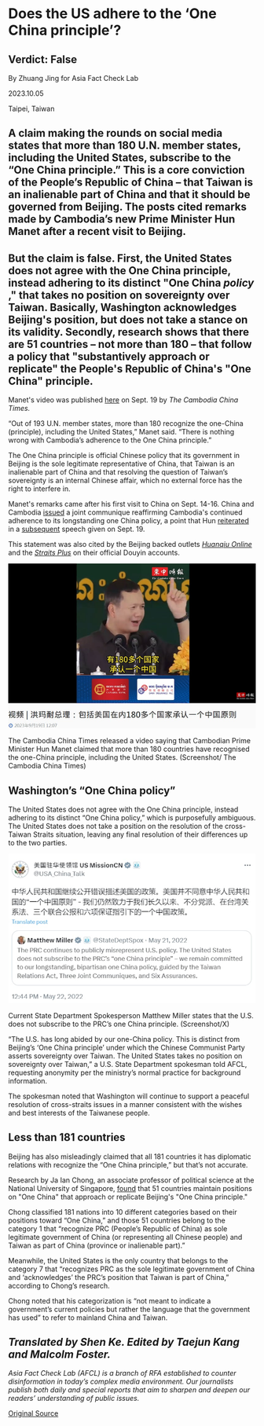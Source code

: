 # Does the US adhere to the ‘One China principle’?

## Verdict: False

By Zhuang Jing for Asia Fact Check Lab

2023.10.05

Taipei, Taiwan

## A claim making the rounds on social media states that more than 180 U.N. member states, including the United States, subscribe to the “One China principle.” This is a core conviction of the People’s Republic of China – that Taiwan is an inalienable part of China and that it should be governed from Beijing. The posts cited remarks made by Cambodia’s new Prime Minister Hun Manet after a recent visit to Beijing.

## But the claim is false. First, the United States does not agree with the One China principle, instead adhering to its distinct "One China   *policy*  ," that takes no position on sovereignty over Taiwan. Basically, Washington  acknowledges Beijing's position, but does not take a stance on its validity. Secondly, research shows that there are 51 countries – not more than 180 – that follow a policy that "substantively approach or replicate" the People's Republic of China's "One China" principle.

Manet's video was published [here](https://cc-times.com/videos/1237) on Sept. 19 by *The Cambodia China Times.*

“Out of 193 U.N. member states, more than 180 recognize the one-China (principle), including the United States,” Manet said. “There is nothing wrong with Cambodia’s adherence to the One China principle.”

The One China principle is official Chinese policy that its government in Beijing is the sole legitimate representative of China, that Taiwan is an inalienable part of China and that resolving the question of Taiwan’s sovereignty is an internal Chinese affair, which no external force has the right to interfere in.

Manet's remarks came after his first visit to China on Sept. 14-16. China and Cambodia [issued](https://www.mfaic.gov.kh/posts/2023-09-16-Press-Release-Joint-Communiqu%C3%A9-between-the-Royal-Government-of-Cambodia-and-the-Government-of-the-People-s-Republi-18-33-30) a joint communique reaffirming Cambodia's continued adherence to its longstanding one China policy, a point that Hun [reiterated](https://pressocm.gov.kh/en/archives/85299) in a [subsequent](https://www.phnompenhpost.com/national-politics/cambodia-among-181-behind-one-china-pm) speech given on Sept. 19.

This statement was also cited by the Beijing backed outlets  [*Huanqiu Online*](https://www.douyin.com/user/MS4wLjABAAAACmUNK8yr2VV3JyWj5_zVxjC0llSWAcYSjtOV0EdyQxs?modal_id=7280808376878042409)  and the  [*Straits Plus*](https://www.douyin.com/user/MS4wLjABAAAAUtnk7_oB-bKXsXu9LULf6n5FXZAKa9RMrh3YwrM_lOo?modal_id=7280831616455380239)  on their official Douyin accounts.

![1.png](images/QZQD7KJ3NLSBW4475EZWE42PTQ.png)

The Cambodia China Times released a video saying that Cambodian Prime Minister Hun Manet claimed that more than 180 countries have recognised the one-China principle, including the United States. (Screenshot/ The Cambodia China Times)

## Washington’s “One China policy”

The United States does not agree with the One China principle, instead adhering to its distinct “One China policy,” which is purposefully ambiguous. The United States does not take a position on the resolution of the cross-Taiwan Straits situation, leaving any final resolution of their differences up to the two parties.

![2.png](images/OK3IILK55NPZVOF6WF3E2C4VUQ.png)

Current State Department Spokesperson Matthew Miller states that the U.S. does not subscribe to the PRC’s one China principle. (Screenshot/X)

“The U.S. has long abided by our one-China policy. This is distinct from Beijing’s ‘One China principle’ under which the Chinese Communist Party asserts sovereignty over Taiwan. The United States takes no position on sovereignty over Taiwan,” a U.S. State Department spokesman told AFCL, requesting anonymity per the ministry’s normal practice for background information.

The spokesman noted that Washington will continue to support a peaceful resolution of cross-straits issues in a manner consistent with the wishes and best interests of the Taiwanese people.

## Less than 181 countries

Beijing has also misleadingly claimed that all 181 countries it has diplomatic relations with recognize the “One China principle,” but that’s not accurate.

Research by Ja Ian Chong, an associate professor of political science at the National University of Singapore, [found](https://carnegieendowment.org/2023/02/09/many-one-chinas-multiple-approaches-to-taiwan-and-china-pub-89003) that 51 countries maintain positions on "One China" that approach or replicate Beijing's "One China principle."

Chong classified 181 nations into 10 different categories based on their positions toward “One China,” and those 51 countries belong to the category 1 that “recognize PRC (People’s Republic of China) as sole legitimate government of China (or representing all Chinese people) and Taiwan as part of China (province or inalienable part).”

Meanwhile, the United States is the only country that belongs to the category 7 that “recognizes PRC as the sole legitimate government of China and ‘acknowledges’ the PRC’s position that Taiwan is part of China,” according to Chong’s research.

Chong noted that his categorization is “not meant to indicate a government’s current policies but rather the language that the government has used” to refer to mainland China and Taiwan.

## *Translated by Shen Ke. Edited by Taejun Kang and Malcolm Foster.*

*Asia Fact Check Lab (AFCL) is a branch of RFA established to counter disinformation in today’s complex media environment. Our journalists publish both daily and special reports that aim to sharpen and deepen our readers’ understanding of public issues.*



[Original Source](https://www.rfa.org/english/news/afcl/fact-check-one-china-10052023103644.html)